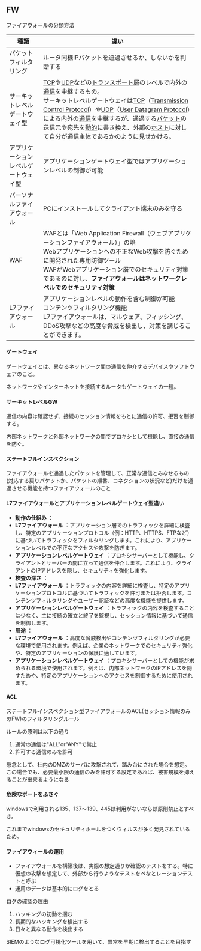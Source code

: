 ## FW

ファイアウォールの分類方法


| 種類                                 | 違い                                                                                                                                                                                                                                                                                                                                                                                                                                                                                                                                                                                                                                                                                                                                                                                                                                                                     |
| ------------------------------------ | ------------------------------------------------------------------------------------------------------------------------------------------------------------------------------------------------------------------------------------------------------------------------------------------------------------------------------------------------------------------------------------------------------------------------------------------------------------------------------------------------------------------------------------------------------------------------------------------------------------------------------------------------------------------------------------------------------------------------------------------------------------------------------------------------------------------------------------------------------------------------ |
| パケットフィルタリング               | ルータ同様IPパケットを通過させるか、しないかを判断する                                                                                                                                                                                                                                                                                                                                                                                                                                                                                                                                                                                                                                                                                                                                                                                                                   |
| サーキットレベルゲートウェイ型       | [TCP](https://e-words.jp/w/TCP.html)や[UDP](https://e-words.jp/w/UDP.html)などの[トランスポート層](https://e-words.jp/w/%E3%83%88%E3%83%A9%E3%83%B3%E3%82%B9%E3%83%9D%E3%83%BC%E3%83%88%E5%B1%A4.html)のレベルで内外の[通信](https://e-words.jp/w/%E9%80%9A%E4%BF%A1.html)を中継するもの。<br />サーキットレベルゲートウェイは[TCP](https://e-words.jp/w/TCP.html)（[Transmission Control Protocol](https://e-words.jp/w/TCP.html)）や[UDP](https://e-words.jp/w/UDP.html)（[User Datagram Protocol](https://e-words.jp/w/UDP.html)）による内外の[通信](https://e-words.jp/w/%E9%80%9A%E4%BF%A1.html)を中継するが、通過する[パケット](https://e-words.jp/w/%E3%83%91%E3%82%B1%E3%83%83%E3%83%88.html)の送信元や宛先を[動的](https://e-words.jp/w/%E5%8B%95%E7%9A%84.html)に書き換え、外部の[ホスト](https://e-words.jp/w/%E3%83%9B%E3%82%B9%E3%83%88.html)に対して自分が通信主体であるかのように見せかける。 |
| アプリケーションレベルゲートウェイ型 | アプリケーションゲートウェイ型ではアプリケーションレベルの制御が可能                                                                                                                                                                                                                                                                                                                                                                                                                                                                                                                                                                                                                                                                                                                                                                                                     |
| パーソナルファイアウォール           | PCにインストールしてクライアント端末のみを守る                                                                                                                                                                                                                                                                                                                                                                                                                                                                                                                                                                                                                                                                                                                                                                                                                           |
| WAF                                  | WAFとは「Web Application Firewall（ウェブアプリケーションファイアウォール）」の略<br />Webアプリケーションへの不正なWeb攻撃を防ぐために開発された専用防御ツール<br />WAFがWebアプリケーション層でのセキュリティ対策であるのに対し、**ファイアウォールはネットワークレベルでのセキュリティ対策**                                                                                                                                                                                                                                                                                                                                                                                                                                                                                                                                                                    |
| L7ファイアウォール                   | アプリケーションレベルの動作を含む制御が可能<br />コンテンツフィルタリング機能<br />L7ファイアウォールは、マルウェア、フィッシング、DDoS攻撃などの高度な脅威を検出し、対策を講じることができます。                                                                                                                                                                                                                                                                                                                                                                                                                                                                                                                                                                                                                                                                       |



#### ゲートウェイ

ゲートウェイとは、異なるネットワーク間の通信を仲介するデバイスやソフトウェアのこと。

ネットワークやインターネットを接続するルータもゲートウェイの一種。

#### サーキットレベルGW

通信の内容は確認せず、接続のセッション情報をもとに通信の許可、拒否を制御する。

内部ネットワークと外部ネットワークの間でプロキシとして機能し、直接の通信を防ぐ。


#### ステートフルインスペクション

ファイアウォールを通過したパケットを管理して、正常な通信とみなせるもの(対応する戻りパケットか、パケットの順番、コネクションの状況など)だけを通過させる機能を持つファイアウォールのこと


#### L7ファイアウォールとアプリケーションレベルゲートウェイ型違い

* **動作の仕組み** ：
* **L7ファイアウォール** ：アプリケーション層でのトラフィックを詳細に検査し、特定のアプリケーションプロトコル（例：HTTP、HTTPS、FTPなど）に基づいてトラフィックをフィルタリングします。これにより、アプリケーションレベルでの不正なアクセスや攻撃を防ぎます。
* **アプリケーションレベルゲートウェイ** ：プロキシサーバーとして機能し、クライアントとサーバーの間に立って通信を仲介します。これにより、クライアントのIPアドレスを隠し、セキュリティを強化します。
* **検査の深さ** ：
* **L7ファイアウォール** ：トラフィックの内容を詳細に検査し、特定のアプリケーションプロトコルに基づいてトラフィックを許可または拒否します。コンテンツフィルタリングやユーザー認証などの高度な機能を提供します。
* **アプリケーションレベルゲートウェイ** ：トラフィックの内容を検査することは少なく、主に接続の確立と終了を監視し、セッション情報に基づいて通信を制御します。
* **用途** ：
* **L7ファイアウォール** ：高度な脅威検出やコンテンツフィルタリングが必要な環境で使用されます。例えば、企業のネットワークでのセキュリティ強化や、特定のアプリケーションの保護に適しています。
* **アプリケーションレベルゲートウェイ** ：プロキシサーバーとしての機能が求められる環境で使用されます。例えば、内部ネットワークのIPアドレスを隠すためや、特定のアプリケーションへのアクセスを制御するために使用されます。

#### ACL

ステートフルインスペクション型ファイアウォールのACL(セッション情報のみのFW)のフィルタリングルール

ルールの原則は以下の通り

1. 通常の通信は"ALL"or"ANY"で禁止
2. 許可する通信のみを許可

懸念として、社内のDMZのサーバに攻撃されて、踏み台にされた場合を想定。この場合でも、必要最小限の通信のみを許可する設定であれば、被害規模を抑えることが出来るようになる


#### 危険なポートをふさぐ

windowsで利用される135、137～139、445は利用がないならば原則禁止とすべき。

これまでwindowsのセキュリティホールをつくウィルスが多く発見されているため。

#### ファイアウィールの運用

- ファイアウォールを構築後は、実際の想定通りか確認のテストをする。特に仮想の攻撃を想定して、外部から行うようなテストをぺなとレーションテストと呼ぶ
- 運用のデータは基本的にログをとる

ログの確認の理由

1. ハッキングの初動を掴む
2. 長期的なハッキングを検出する
3. 日々と異なる動作を検出する

SIEMのようなログ可視化ツールを用いて、異常を早期に検出することを目指す

